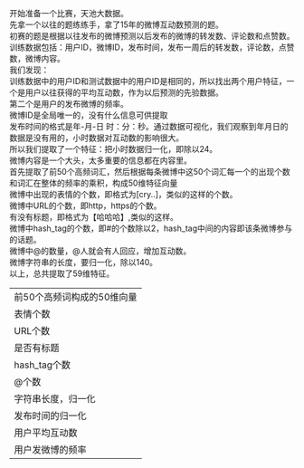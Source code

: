 开始准备一个比赛，天池大数据。<br>
先拿一个以往的题练练手，拿了15年的微博互动数预测的题。<br>
初赛的题是根据以往发布的微博预测以后发布的微博的转发数、评论数和点赞数。<br>
训练数据包括：用户ID，微博ID，发布时间，发布一周后的转发数，评论数，点赞数，微博内容。<br>
我们发现：<br>
训练数据中的用户ID和测试数据中的用户ID是相同的，所以找出两个用户特征，一个是用户以往获得的平均互动数，作为以后预测的先验数据。<br>
第二个是用户的发布微博的频率。<br>
微博ID是全局唯一的，没有什么信息可供提取<br>
发布时间的格式是年-月-日 时：分：秒。通过数据可视化，我们观察到年月日的数据是没有用的，小时数据对互动数的影响很大。<br>
所以我们提取了一个特征：把小时数据归一化，即除以24。<br>
微博内容是一个大头，太多重要的信息都在内容里。<br>
首先提取了前50个高频词汇，然后根据每条微博中这50个词汇每一个的出现个数和词汇在整体的频率的乘积，构成50维特征向量<br>
微博中出现的表情的个数，即格式为[cry..]，类似的这样的个数。<br>
微博中URL的个数，即http，https的个数。<br>
有没有标题，即格式为【哈哈哈】,类似的这样。<br>
微博中hash_tag的个数，即#的个数除以2，hash_tag中间的内容即该条微博参与的话题。<br>
微博中@的数量，@人就会有人回应，增加互动数。<br>
微博字符串的长度，要归一化，除以140。<br>
以上，总共提取了59维特征。<br>
<table>
<tr><td>前50个高频词构成的50维向量</td></tr>
<tr><td>表情个数</td></tr>
<tr><td>URL个数</td></tr>
<tr><td>是否有标题</td></tr>
<tr><td>hash_tag个数</td></tr>
<tr><td>@个数</td></tr>
<tr><td>字符串长度，归一化</td></tr>
<tr><td>发布时间的归一化</td></tr>
<tr><td>用户平均互动数</td></tr>
<tr><td>用户发微博的频率</td></tr>
</table>
